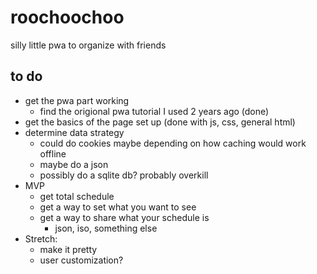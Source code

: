 # roochoochoo

silly little pwa to organize with friends

## to do

- get the pwa part working
  - find the origional pwa tutorial I used 2 years ago (done)
- get the basics of the page set up (done with js, css, general html)
- determine data strategy
  - could do cookies maybe depending on how caching would work offline
  - maybe do a json
  - possibly do a sqlite db? probably overkill
- MVP
  - get total schedule
  - get a way to set what you want to see
  - get a way to share what your schedule is
    - json, iso, something else
- Stretch:
  - make it pretty
  - user customization?
